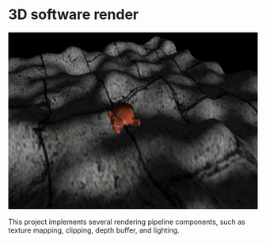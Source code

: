 # 3D software render

![./img](./doc/screenshot/a.gif)

This project implements several rendering pipeline components, such as texture mapping, clipping, depth buffer, and lighting. 